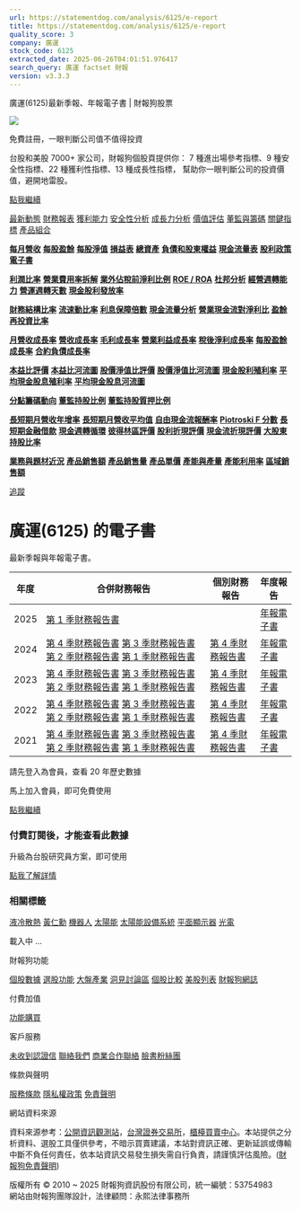 ```yaml
---
url: https://statementdog.com/analysis/6125/e-report
title: https://statementdog.com/analysis/6125/e-report
quality_score: 3
company: 廣運
stock_code: 6125
extracted_date: 2025-06-26T04:01:51.976417
search_query: 廣運 factset 財報
version: v3.3.3
---
```


廣運(6125)最新季報、年報電子書 | 財報狗股票















![](https://www.facebook.com/tr?id=1265443774131605&ev=PageView&noscript=1)













































































免費註冊，一眼判斷公司值不值得投資

台股和美股 7000+ 家公司，財報狗個股頁提供你：
7 種進出場參考指標、9 種安全性指標、22 種獲利性指標、13 種成長性指標，
幫助你一眼判斷公司的投資價值，避開地雷股。

[點我繼續](/users/sign_up)

[最新動態](/analysis/6125)
[財務報表](/analysis/6125/monthly-revenue)
[獲利能力](/analysis/6125/profit-margin)
[安全性分析](/analysis/6125/financial-structure-ratio)
[成長力分析](/analysis/6125/monthly-revenue-growth-rate)
[價值評估](/analysis/6125/pe)
[董監與籌碼](/analysis/6125/broker-trading)
[關鍵指標](/analysis/6125/long-term-and-short-term-monthly-revenue-yoy)
[產品組合](/analysis/6125/ai-search)

[**每月營收**](/analysis/6125/monthly-revenue)
[**每股盈餘**](/analysis/6125/eps)
[**每股淨值**](/analysis/6125/nav)
[**損益表**](/analysis/6125/income-statement)
[**總資產**](/analysis/6125/assets)
[**負債和股東權益**](/analysis/6125/liabilities-and-equity)
[**現金流量表**](/analysis/6125/cash-flow-statement)
[**股利政策**](/analysis/6125/dividend-policy)
[**電子書**](/analysis/6125/e-report)

[**利潤比率**](/analysis/6125/profit-margin)
[**營業費用率拆解**](/analysis/6125/operating-expense-ratio)
[**業外佔稅前淨利比例**](/analysis/6125/non-operating-income-to-profit-before-tax)
[**ROE / ROA**](/analysis/6125/roe-roa)
[**杜邦分析**](/analysis/6125/du-pont-analysis)
[**經營週轉能力**](/analysis/6125/turnover-ratio)
[**營運週轉天數**](/analysis/6125/turnover-days)
[**現金股利發放率**](/analysis/6125/dividend-payout-ratio)

[**財務結構比率**](/analysis/6125/financial-structure-ratio)
[**流速動比率**](/analysis/6125/current-ratio-and-quick-ratio)
[**利息保障倍數**](/analysis/6125/interest-coverage-ratio)
[**現金流量分析**](/analysis/6125/cash-flow-analysis)
[**營業現金流對淨利比**](/analysis/6125/operating-cash-flow-to-net-income-ratio)
[**盈餘再投資比率**](/analysis/6125/reinvestment-rate)

[**月營收成長率**](/analysis/6125/monthly-revenue-growth-rate)
[**營收成長率**](/analysis/6125/revenue-growth-rate)
[**毛利成長率**](/analysis/6125/gross-profit-growth-rate)
[**營業利益成長率**](/analysis/6125/operating-income-growth-rate)
[**稅後淨利成長率**](/analysis/6125/net-income-growth-rate)
[**每股盈餘成長率**](/analysis/6125/eps-growth-rate)
[**合約負債成長率**](/analysis/6125/current-contract-liabilities-growth-rate)

[**本益比評價**](/analysis/6125/pe)
[**本益比河流圖**](/analysis/6125/pe-band)
[**股價淨值比評價**](/analysis/6125/pb)
[**股價淨值比河流圖**](/analysis/6125/pb-band)
[**現金股利殖利率**](/analysis/6125/dividend-yield)
[**平均現金股息殖利率**](/analysis/6125/average-dividend-yield)
[**平均現金股息河流圖**](/analysis/6125/average-dividend-yield-band)

[**分點籌碼動向**](/analysis/6125/broker-trading)
[**董監持股比例**](/analysis/6125/board-members-and-supervisors-shares-to-shares-outstanding-ratio)
[**董監持股質押比例**](/analysis/6125/pledging-ratio-of-board-members-and-supervisors)

[**長短期月營收年增率**](/analysis/6125/long-term-and-short-term-monthly-revenue-yoy)
[**長短期月營收平均值**](/analysis/6125/average-long-term-and-short-term-monthly-revenue)
[**自由現金流報酬率**](/analysis/6125/croic)
[**Piotroski F 分數**](/analysis/6125/piotroski-f-score)
[**長短期金融借款**](/analysis/6125/financial-borrowing)
[**現金週轉循環**](/analysis/6125/cash-conversion-cycle)
[**彼得林區評價**](/analysis/6125/peter-lynch-valuation)
[**股利折現評價**](/analysis/6125/dividend-discount-valuation)
[**現金流折現評價**](/analysis/6125/dcf-valuation)
[**大股東持股比率**](/analysis/6125/majority-shareholders-share-ratio)

[**業務與題材近況**](/analysis/6125/ai-search)
[**產品銷售額**](/analysis/6125/product-sales-figure)
[**產品銷售量**](/analysis/6125/product-sales-volume)
[**產品單價**](/analysis/6125/product-unit-price)
[**產能與產量**](/analysis/6125/production-capacity)
[**產能利用率**](/analysis/6125/production-capacity-utilization)
[**區域銷售額**](/analysis/6125/product-regional-sales)

[追蹤](/users/sign_up)

# 廣運(6125) 的電子書

最新季報與年報電子書。

| 年度 | 合併財務報告 | 個別財務報告 | 年度報告 |
| --- | --- | --- | --- |
| 2025 | [第 1 季財務報告書](https://doc.twse.com.tw/server-java/t57sb01?co_id=6125&colorchg=1&kind=A&step=9&filename=202501_6125_AI1.pdf) |  | [年報電子書](/analysis) |
| 2024 | [第 4 季財務報告書](https://doc.twse.com.tw/server-java/t57sb01?co_id=6125&colorchg=1&kind=A&step=9&filename=202404_6125_AI1.pdf)  [第 3 季財務報告書](https://doc.twse.com.tw/server-java/t57sb01?co_id=6125&colorchg=1&kind=A&step=9&filename=202403_6125_AI1.pdf)  [第 2 季財務報告書](https://doc.twse.com.tw/server-java/t57sb01?co_id=6125&colorchg=1&kind=A&step=9&filename=202402_6125_AI1.pdf)  [第 1 季財務報告書](https://doc.twse.com.tw/server-java/t57sb01?co_id=6125&colorchg=1&kind=A&step=9&filename=202401_6125_AI1.pdf) | [第 4 季財務報告書](https://doc.twse.com.tw/server-java/t57sb01?co_id=6125&colorchg=1&kind=A&step=9&filename=202404_6125_AI3.pdf) | [年報電子書](https://doc.twse.com.tw/server-java/t57sb01?co_id=6125&colorchg=1&kind=F&step=9&filename=2024_6125_20250529F04.pdf) |
| 2023 | [第 4 季財務報告書](https://doc.twse.com.tw/server-java/t57sb01?co_id=6125&colorchg=1&kind=A&step=9&filename=202304_6125_AI1.pdf)  [第 3 季財務報告書](https://doc.twse.com.tw/server-java/t57sb01?co_id=6125&colorchg=1&kind=A&step=9&filename=202303_6125_AI1.pdf)  [第 2 季財務報告書](https://doc.twse.com.tw/server-java/t57sb01?co_id=6125&colorchg=1&kind=A&step=9&filename=202302_6125_AI1.pdf)  [第 1 季財務報告書](https://doc.twse.com.tw/server-java/t57sb01?co_id=6125&colorchg=1&kind=A&step=9&filename=202301_6125_AI1.pdf) | [第 4 季財務報告書](https://doc.twse.com.tw/server-java/t57sb01?co_id=6125&colorchg=1&kind=A&step=9&filename=202304_6125_AI3.pdf) | [年報電子書](https://doc.twse.com.tw/server-java/t57sb01?co_id=6125&colorchg=1&kind=F&step=9&filename=2023_6125_20240531F04.pdf) |
| 2022 | [第 4 季財務報告書](https://doc.twse.com.tw/server-java/t57sb01?co_id=6125&colorchg=1&kind=A&step=9&filename=202204_6125_AI1.pdf)  [第 3 季財務報告書](https://doc.twse.com.tw/server-java/t57sb01?co_id=6125&colorchg=1&kind=A&step=9&filename=202203_6125_AI1.pdf)  [第 2 季財務報告書](https://doc.twse.com.tw/server-java/t57sb01?co_id=6125&colorchg=1&kind=A&step=9&filename=202202_6125_AI1.pdf)  [第 1 季財務報告書](https://doc.twse.com.tw/server-java/t57sb01?co_id=6125&colorchg=1&kind=A&step=9&filename=202201_6125_AI1.pdf) | [第 4 季財務報告書](https://doc.twse.com.tw/server-java/t57sb01?co_id=6125&colorchg=1&kind=A&step=9&filename=202204_6125_AI3.pdf) | [年報電子書](https://doc.twse.com.tw/server-java/t57sb01?co_id=6125&colorchg=1&kind=F&step=9&filename=2022_6125_20230628F04.pdf) |
| 2021 | [第 4 季財務報告書](https://doc.twse.com.tw/server-java/t57sb01?co_id=6125&colorchg=1&kind=A&step=9&filename=202104_6125_AI1.pdf)  [第 3 季財務報告書](https://doc.twse.com.tw/server-java/t57sb01?co_id=6125&colorchg=1&kind=A&step=9&filename=202103_6125_AI1.pdf)  [第 2 季財務報告書](https://doc.twse.com.tw/server-java/t57sb01?co_id=6125&colorchg=1&kind=A&step=9&filename=202102_6125_AI1.pdf)  [第 1 季財務報告書](https://doc.twse.com.tw/server-java/t57sb01?co_id=6125&colorchg=1&kind=A&step=9&filename=202101_6125_AI1.pdf) | [第 4 季財務報告書](https://doc.twse.com.tw/server-java/t57sb01?co_id=6125&colorchg=1&kind=A&step=9&filename=202104_6125_AI3.pdf) | [年報電子書](https://doc.twse.com.tw/server-java/t57sb01?co_id=6125&colorchg=1&kind=F&step=9&filename=2021_6125_20220624F04.pdf) |

請先登入為會員，查看 20 年歷史數據

馬上加入會員，即可免費使用

[點我繼續](/users/sign_up)

### 付費訂閱後，才能查看此數據

升級為台股研究員方案，即可使用

[點我了解詳情](/pricing)

### 相關標籤

[液冷散熱](/tags/19887)
[黃仁勳](/tags/14503)
[機器人](/tags/2207)
[太陽能](/tags/653)
[太陽能設備系統](/tags/395)
[平面顯示器](/tags/354)
[光電](/tags/320)

載入中 ...





財報狗功能

[個股數據](/analysis)
[選股功能](/screeners)
[大盤產業](/taiex)
[洞見討論區](/insight)
[個股比較](/compare/tpe)
[美股列表](/us-stock-list)
[財報狗網誌](/blog/)

付費加值

[功能購買](/pricing)

客戶服務

[未收到認證信](/users/recv_auth_fail)
[聯絡我們](/contact)
[商業合作聯絡](/contact)
[臉書粉絲團](//www.facebook.com/statementdog)

條款與聲明

[服務條款](/law/tos)
[隱私權政策](/law/privacy)
[免責聲明](/law/disclaimer)

網站資料來源

資料來源参考：[公開資訊觀測站](http://mops.twse.com.tw/mops/web/index)，[台灣證券交易所](http://www.tse.com.tw/)，[櫃檯買賣中心](http://www.otc.org.tw/)。本站提供之分析資料、選股工具僅供參考，不暗示買賣建議，本站對資訊正確、更新延誤或傳輸中斷不負任何責任，依本站資訊交易發生損失需自行負責，請謹慎評估風險。([財報狗免責聲明](/law/disclaimer))

版權所有 © 2010 ~ 2025 財報狗資訊股份有限公司，統一編號：53754983  
網站由財報狗團隊設計，法律顧問：永熙法律事務所
